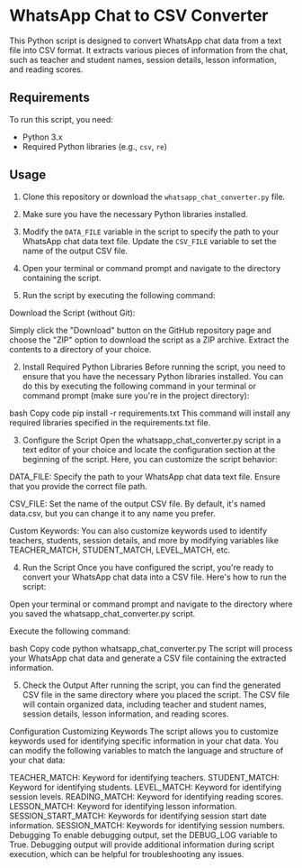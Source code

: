 # WhatsApp Chat to CSV Converter

This Python script is designed to convert WhatsApp chat data from a text file into CSV format. It extracts various pieces of information from the chat, such as teacher and student names, session details, lesson information, and reading scores.

## Requirements

To run this script, you need:

- Python 3.x
- Required Python libraries (e.g., `csv`, `re`)

## Usage

1. Clone this repository or download the `whatsapp_chat_converter.py` file.

2. Make sure you have the necessary Python libraries installed.

3. Modify the `DATA_FILE` variable in the script to specify the path to your WhatsApp chat data text file. Update the `CSV_FILE` variable to set the name of the output CSV file.

4. Open your terminal or command prompt and navigate to the directory containing the script.

5. Run the script by executing the following command:

  Download the Script (without Git):

Simply click the "Download" button on the GitHub repository page and choose the "ZIP" option to download the script as a ZIP archive. Extract the contents to a directory of your choice.

2. Install Required Python Libraries
Before running the script, you need to ensure that you have the necessary Python libraries installed. You can do this by executing the following command in your terminal or command prompt (make sure you're in the project directory):

bash
Copy code
pip install -r requirements.txt
This command will install any required libraries specified in the requirements.txt file.

3. Configure the Script
Open the whatsapp_chat_converter.py script in a text editor of your choice and locate the configuration section at the beginning of the script. Here, you can customize the script behavior:

DATA_FILE: Specify the path to your WhatsApp chat data text file. Ensure that you provide the correct file path.

CSV_FILE: Set the name of the output CSV file. By default, it's named data.csv, but you can change it to any name you prefer.

Custom Keywords: You can also customize keywords used to identify teachers, students, session details, and more by modifying variables like TEACHER_MATCH, STUDENT_MATCH, LEVEL_MATCH, etc.

4. Run the Script
Once you have configured the script, you're ready to convert your WhatsApp chat data into a CSV file. Here's how to run the script:

Open your terminal or command prompt and navigate to the directory where you saved the whatsapp_chat_converter.py script.

Execute the following command:

bash
Copy code
python whatsapp_chat_converter.py
The script will process your WhatsApp chat data and generate a CSV file containing the extracted information.

5. Check the Output
After running the script, you can find the generated CSV file in the same directory where you placed the script. The CSV file will contain organized data, including teacher and student names, session details, lesson information, and reading scores.

Configuration
Customizing Keywords
The script allows you to customize keywords used for identifying specific information in your chat data. You can modify the following variables to match the language and structure of your chat data:

TEACHER_MATCH: Keyword for identifying teachers.
STUDENT_MATCH: Keyword for identifying students.
LEVEL_MATCH: Keyword for identifying session levels.
READING_MATCH: Keyword for identifying reading scores.
LESSON_MATCH: Keyword for identifying lesson information.
SESSION_START_MATCH: Keywords for identifying session start date information.
SESSION_MATCH: Keywords for identifying session numbers.
Debugging
To enable debugging output, set the DEBUG_LOG variable to True. Debugging output will provide additional information during script execution, which can be helpful for troubleshooting any issues.





